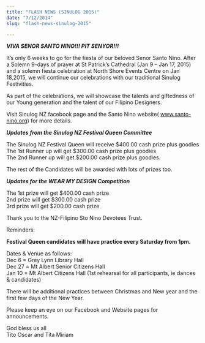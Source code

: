 ```yaml
---
title: "FLASH NEWS (SINULOG 2015)"
date: "7/12/2014"
slug: "flash-news-sinulog-2015"

---
```


_**VIVA SENOR SANTO NINO!!! PIT SENYOR!!!**_

It’s only 6 weeks to go for the fiesta of our beloved Senor Santo Nino. After a Solemn 9-days of prayer at St Patrick’s Cathedral (Jan 9 – Jan 17, 2015) and a solemn fiesta celebration at North Shore Events Centre on Jan 18,2015, we will continue our celebrations with our traditional Sinulog Festivities.

As part of the celebrations, we will showcase the talents and giftedness of our Young generation and the talent of our Filipino Designers.

Visit Sinulog NZ facebook page and the Santo Nino website( www.santo-nino.org) for more details.

_**Updates from the Sinulog NZ Festival Queen Committee**_

The Sinulog NZ Festival Queen will receive $400.00 cash prize plus goodies  
The 1st Runner up will get $300.00 cash prize plus goodies  
The 2nd Runner up will get $200.00 cash prize plus goodies.

The rest of the Candidates will be awarded with lots of prizes too.

_**Updates for the WEAR MY DESIGN Competition**_

The 1st prize will get $400.00 cash prize  
2nd prize will get $300.00 cash prize  
3rd prize will get $200.00 cash prize

Thank you to the NZ-Filipino Sto Nino Devotees Trust.

Reminders:

**Festival Queen candidates will have practice every Saturday from 1pm.**

Dates & Venue as follows:  
Dec 6 = Grey Lynn Library Hall  
Dec 27 = Mt Albert Senior Citizens Hall  
Jan 10 = Mt Albert Citizens Hall (1st rehearsal for all participants, ie dances & candidates)

There will be additional practices between Christmas and New year and the first few days of the New Year.

Please keep an eye on our Facebook and Website pages for announcements.

God bless us all  
Tito Oscar and Tita Miriam